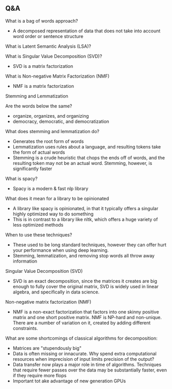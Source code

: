 ## Q&A
What is a bag of words approach?
- A decomposed representation of data that does not take into account word order or sentence structure

What is Latent Semantic Analysis (LSA)?

What is Singular Value Decomposition (SVD)?
- SVD is a matrix factorization 

What is Non-negative Matrix Factorization (NMF)
- NMF is a matrix factorization

Stemming and Lemmatization

Are the words below the same?
- organize, organizes, and organizing
- democracy, democratic, and democratization

What does stemming and lemmatization do?
- Generates the root form of words
- Lemmatization uses rules about a language, and resulting tokens take the form of actual words
- Stemming is a crude heuristic that chops the ends off of words, and the resulting token may not be an actual word. Stemming, however, is significantly faster

What is spacy?
- Spacy is a modern & fast nlp library

What does it mean for a library to be opinionated
- A library like spacy is opinionated, in that it typically offers a singular highly optimized way to do something
- This is in contrast to a library like nltk, which offers a huge variety of less optimized methods

When to use these techniques?
- These used to be long standard techniques, however they can offer hurt your performance when using deep learning.
- Stemming, lemmatization, and removing stop words all throw away information

Singular Value Decomposition (SVD)
- SVD is an exact decomposition, since the matrices it creates are big enough to fully cover the original matrix, SVD is widely used in linear algebra, and specifically in data science.

Non-negative matrix factorization (NMF)
- NMF is a non-exact factorization that factors into one skinny positive matrix and one short positive matrix. NMF is NP-hard and non-unique. There are a number of variation on it, created by adding different constraints.

What are some shortcomings of classical algorithms for decomposition:
- Matrices are "stupendously big"
- Data is often missing or innacurate. Why spend extra computational resources when imprecision of input limits precision of the output?
- Data transfer now plays a major role in time of algorithms. Techniques that require fewer passes over the data may be substantially faster, even if they require more flops
- Important tot ake advantage of new generation GPUs

